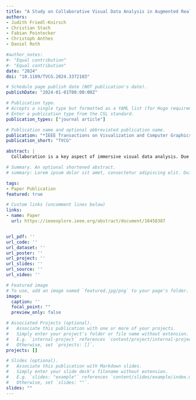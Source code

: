 ```yaml
---
title: "A Study on Collaborative Visual Data Analysis in Augmented Reality with Asymmetric Display Types"
authors:
- Judith Friedl-Knirsch
- Christian Stach
- Fabian Pointecker
- Christoph Anthes
- Daniel Roth

#author_notes:
#- "Equal contribution"
#- "Equal contribution"
date: "2024"
doi: "10.1109/TVCG.2024.3372103"

# Schedule page publish date (NOT publication's date).
publishDate: "2024-01-01T00:00:00Z"

# Publication type.
# Accepts a single type but formatted as a YAML list (for Hugo requirements).
# Enter a publication type from the CSL standard.
publication_types: ["journal article"]

# Publication name and optional abbreviated publication name.
publication: "*IEEE Transactions on Visualization and Computer Graphics*"
publication_short: "TVCG"

abstract: |
  Collaboration is a key aspect of immersive visual data analysis. Due to its inherent benefit of seeing co-located collaborators, augmented reality is often useful in such collaborative scenarios. However, to enable the augmentation of the real environment, there are different types of technology available. While there are constant developments in specific devices, each of these device types provide different premises for collaborative visual data analysis. In our work we combine handheld, optical see-through and video see-through displays to explore and understand the impact of these different device types in collaborative immersive analytics. We conducted a mixed-methods collaborative user study where groups of three performed a shared data analysis task in augmented reality with each user working on a different device, to explore differences in collaborative behaviour, user experience and usage patterns. Both quantitative and qualitative data revealed differences in user experience and usage patterns. For collaboration, the different display types influenced how well participants could participate in the collaborative data analysis, nevertheless, there was no measurable effect in verbal communication. 

# Summary. An optional shortened abstract.
# summary: Lorem ipsum dolor sit amet, consectetur adipiscing elit. Duis posuere tellus ac convallis placerat. Proin tincidunt magna sed ex sollicitudin condimentum.

tags:
- Paper Publication
featured: true

# Custom links (uncomment lines below)
links:
- name: Paper
  url: https://ieeexplore.ieee.org/abstract/document/10458387


url_pdf: ''
url_code: ''
url_dataset: ''
url_poster: ''
url_project: ''
url_slides: ''
url_source: ''
url_video: ''

# Featured image
# To use, add an image named `featured.jpg/png` to your page's folder. 
image:
  caption: ''
  focal_point: ""
  preview_only: false

# Associated Projects (optional).
#   Associate this publication with one or more of your projects.
#   Simply enter your project's folder or file name without extension.
#   E.g. `internal-project` references `content/project/internal-project/index.md`.
#   Otherwise, set `projects: []`.
projects: []

# Slides (optional).
#   Associate this publication with Markdown slides.
#   Simply enter your slide deck's filename without extension.
#   E.g. `slides: "example"` references `content/slides/example/index.md`.
#   Otherwise, set `slides: ""`.
slides: ""
---
```



<br>
